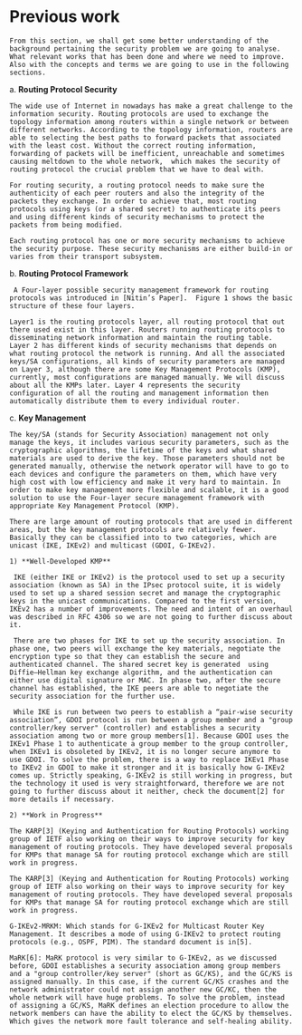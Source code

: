 # Previous work

    From this section, we shall get some better understanding of the background pertaining the security problem we are going to analyse. What relevant works that has been done and where we need to improve. Also with the concepts and terms we are going to use in the following sections.

a. **Routing Protocol Security**

    The wide use of Internet in nowadays has make a great challenge to the information security. Routing protocols are used to exchange the topology information among routers within a single network or between different networks. According to the topology information, routers are able to selecting the best paths to forward packets that associated with the least cost. Without the correct routing information, forwarding of packets will be inefficient, unreachable and sometimes  causing meltdown to the whole network,  which makes the security of routing protocol the crucial problem that we have to deal with. 
    
    For routing security, a routing protocol needs to make sure the authenticity of each peer routers and also the integrity of the packets they exchange. In order to achieve that, most routing protocols using keys (or a shared secret) to authenticate its peers and using different kinds of security mechanisms to protect the packets from being modified. 
    
    Each routing protocol has one or more security mechanisms to achieve the security purpose. These security mechanisms are either build-in or varies from their transport subsystem. 
    
b. **Routing Protocol Framework**

     A Four-layer possible security management framework for routing protocols was introduced in [Nitin’s Paper].  Figure 1 shows the basic structure of these four layers.

    Layer1 is the routing protocols layer, all routing protocol that out there used exist in this layer. Routers running routing protocols to disseminating network information and maintain the routing table. Layer 2 has different kinds of security mechanisms that depends on what routing protocol the network is running. And all the associated keys/SA configurations, all kinds of security parameters are managed on Layer 3, although there are some Key Management Protocols (KMP), currently, most configurations are managed manually. We will discuss about all the KMPs later. Layer 4 represents the security configuration of all the routing and management information then automatically distribute them to every individual router.
    
c. **Key Management**

    The key/SA (stands for Security Association) management not only manage the keys, it includes various security parameters, such as the cryptographic algorithms, the lifetime of the keys and what shared materials are used to derive the key. Those parameters should not be generated manually, otherwise the network operator will have to go to each devices and configure the parameters on them, which have very high cost with low efficiency and make it very hard to maintain. In order to make key management more flexible and scalable, it is a good solution to use the Four-layer secure management framework with appropriate Key Management Protocol (KMP).

    There are large amount of routing protocols that are used in different areas, but the key management protocols are relatively fewer. Basically they can be classified into to two categories, which are unicast (IKE, IKEv2) and multicast (GDOI, G-IKEv2).

    1) **Well-Developed KMP**
    
     IKE (either IKE or IKEv2) is the protocol used to set up a security association (known as SA) in the IPsec protocol suite, it is widely used to set up a shared session secret and manage the cryptographic keys in the unicast communications. Compared to the first version, IKEv2 has a number of improvements. The need and intent of an overhaul was described in RFC 4306 so we are not going to further discuss about it.

     There are two phases for IKE to set up the security association. In phase one, two peers will exchange the key materials, negotiate the encryption type so that they can establish the secure and authenticated channel. The shared secret key is generated  using Diffie–Hellman key exchange algorithm, and the authentication can either use digital signature or MAC. In phase two, after the secure channel has established, the IKE peers are able to negotiate the security association for the further use.
     
     While IKE is run between two peers to establish a “pair-wise security association”, GDOI protocol is run between a group member and a "group controller/key server" (controller) and establishes a security association among two or more group members[1]. Because GDOI uses the IKEv1 Phase 1 to authenticate a group member to the group controller, when IKEv1 is obsoleted by IKEv2, it is no longer secure anymore to use GDOI. To solve the problem, there is a way to replace IKEv1 Phase to IKEv2 in GDOI to make it stronger and it is basically how G-IKEv2 comes up. Strictly speaking, G-IKEv2 is still working in progress, but the technology it used is very straightforward, therefore we are not going to further discuss about it neither, check the document[2] for more details if necessary. 

    2) **Work in Progress**
    
    The KARP[3] (Keying and Authentication for Routing Protocols) working group of IETF also working on their ways to improve security for key management of routing protocols. They have developed several proposals for KMPs that manage SA for routing protocol exchange which are still work in progress.
    
    The KARP[3] (Keying and Authentication for Routing Protocols) working group of IETF also working on their ways to improve security for key management of routing protocols. They have developed several proposals for KMPs that manage SA for routing protocol exchange which are still work in progress.
    
    G-IKEv2-MRKM: Which stands for G-IKEv2 for Multicast Router Key Management. It describes a mode of using G-IKEv2 to protect routing protocols (e.g., OSPF, PIM). The standard document is in[5]. 
    
    MaRK[6]: MaRK protocol is very similar to G-IKEv2, as we discussed before, GDOI establishes a security association among group members and a "group controller/key server" (short as GC/KS), and the GC/KS is assigned manually. In this case, if the current GC/KS crashes and the network administrator could not assign another new GC/KC, then the whole network will have huge problems. To solve the problem, instead of assigning a GC/KS, MaRK defines an election procedure to allow the network members can have the ability to elect the GC/KS by themselves. Which gives the network more fault tolerance and self-healing ability.
